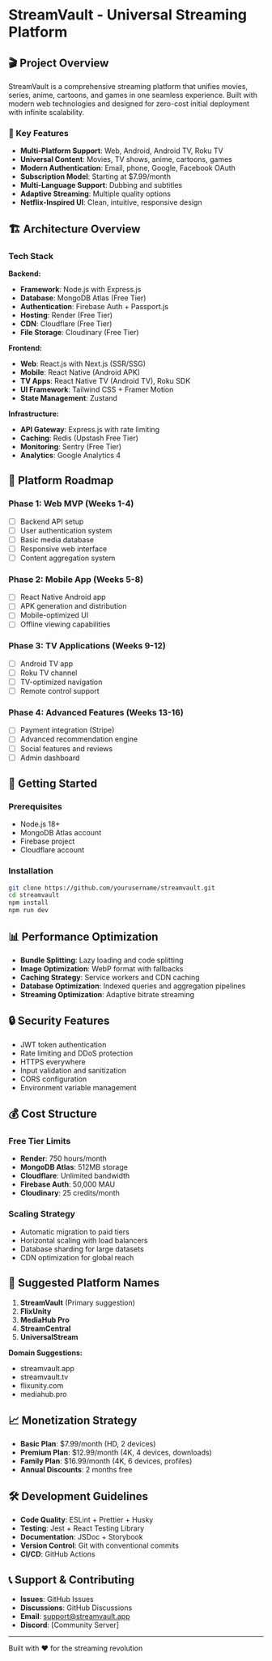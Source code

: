 # StreamVault - Universal Streaming Platform

## 🎬 Project Overview

StreamVault is a comprehensive streaming platform that unifies movies, series, anime, cartoons, and games in one seamless experience. Built with modern web technologies and designed for zero-cost initial deployment with infinite scalability.

### 🌟 Key Features

- **Multi-Platform Support**: Web, Android, Android TV, Roku TV
- **Universal Content**: Movies, TV shows, anime, cartoons, games
- **Modern Authentication**: Email, phone, Google, Facebook OAuth
- **Subscription Model**: Starting at $7.99/month
- **Multi-Language Support**: Dubbing and subtitles
- **Adaptive Streaming**: Multiple quality options
- **Netflix-Inspired UI**: Clean, intuitive, responsive design

## 🏗️ Architecture Overview

### Tech Stack

**Backend:**
- **Framework**: Node.js with Express.js
- **Database**: MongoDB Atlas (Free Tier)
- **Authentication**: Firebase Auth + Passport.js
- **Hosting**: Render (Free Tier)
- **CDN**: Cloudflare (Free Tier)
- **File Storage**: Cloudinary (Free Tier)

**Frontend:**
- **Web**: React.js with Next.js (SSR/SSG)
- **Mobile**: React Native (Android APK)
- **TV Apps**: React Native TV (Android TV), Roku SDK
- **UI Framework**: Tailwind CSS + Framer Motion
- **State Management**: Zustand

**Infrastructure:**
- **API Gateway**: Express.js with rate limiting
- **Caching**: Redis (Upstash Free Tier)
- **Monitoring**: Sentry (Free Tier)
- **Analytics**: Google Analytics 4

## 📱 Platform Roadmap

### Phase 1: Web MVP (Weeks 1-4)
- [ ] Backend API setup
- [ ] User authentication system
- [ ] Basic media database
- [ ] Responsive web interface
- [ ] Content aggregation system

### Phase 2: Mobile App (Weeks 5-8)
- [ ] React Native Android app
- [ ] APK generation and distribution
- [ ] Mobile-optimized UI
- [ ] Offline viewing capabilities

### Phase 3: TV Applications (Weeks 9-12)
- [ ] Android TV app
- [ ] Roku TV channel
- [ ] TV-optimized navigation
- [ ] Remote control support

### Phase 4: Advanced Features (Weeks 13-16)
- [ ] Payment integration (Stripe)
- [ ] Advanced recommendation engine
- [ ] Social features and reviews
- [ ] Admin dashboard

## 🚀 Getting Started

### Prerequisites
- Node.js 18+
- MongoDB Atlas account
- Firebase project
- Cloudflare account

### Installation
```bash
git clone https://github.com/yourusername/streamvault.git
cd streamvault
npm install
npm run dev
```

## 📊 Performance Optimization

- **Bundle Splitting**: Lazy loading and code splitting
- **Image Optimization**: WebP format with fallbacks
- **Caching Strategy**: Service workers and CDN caching
- **Database Optimization**: Indexed queries and aggregation pipelines
- **Streaming Optimization**: Adaptive bitrate streaming

## 🔒 Security Features

- JWT token authentication
- Rate limiting and DDoS protection
- HTTPS everywhere
- Input validation and sanitization
- CORS configuration
- Environment variable management

## 💰 Cost Structure

### Free Tier Limits
- **Render**: 750 hours/month
- **MongoDB Atlas**: 512MB storage
- **Cloudflare**: Unlimited bandwidth
- **Firebase Auth**: 50,000 MAU
- **Cloudinary**: 25 credits/month

### Scaling Strategy
- Automatic migration to paid tiers
- Horizontal scaling with load balancers
- Database sharding for large datasets
- CDN optimization for global reach

## 🎯 Suggested Platform Names

1. **StreamVault** (Primary suggestion)
2. **FlixUnity**
3. **MediaHub Pro**
4. **StreamCentral**
5. **UniversalStream**

**Domain Suggestions:**
- streamvault.app
- streamvault.tv
- flixunity.com
- mediahub.pro

## 📈 Monetization Strategy

- **Basic Plan**: $7.99/month (HD, 2 devices)
- **Premium Plan**: $12.99/month (4K, 4 devices, downloads)
- **Family Plan**: $16.99/month (4K, 6 devices, profiles)
- **Annual Discounts**: 2 months free

## 🛠️ Development Guidelines

- **Code Quality**: ESLint + Prettier + Husky
- **Testing**: Jest + React Testing Library
- **Documentation**: JSDoc + Storybook
- **Version Control**: Git with conventional commits
- **CI/CD**: GitHub Actions

## 📞 Support & Contributing

- **Issues**: GitHub Issues
- **Discussions**: GitHub Discussions
- **Email**: support@streamvault.app
- **Discord**: [Community Server]

---

Built with ❤️ for the streaming revolution
